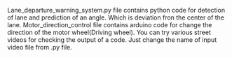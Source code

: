 Lane_departure_warning_system.py file contains python code for detection of lane and prediction of an angle. Which is deviation fron the center of the lane. 
Motor_direction_control file contains arduino code for change the direction of the motor wheel(Driving wheel).
You can try various street videos for checking the output of a code. Just change the name of input video file from .py file.
